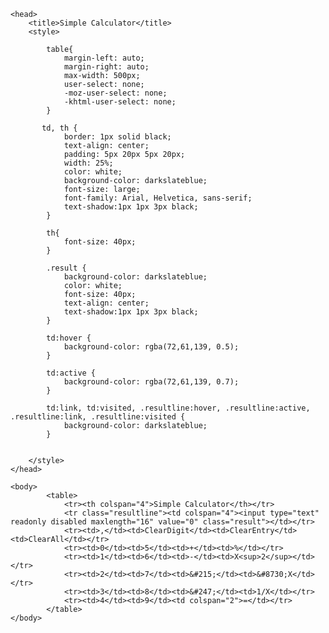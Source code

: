 
<html lang="en-GB">

    <head>        
        <title>Simple Calculator</title>
        <style>

            table{
                margin-left: auto;
                margin-right: auto;
                max-width: 500px;
                user-select: none;
                -moz-user-select: none;
                -khtml-user-select: none;
            }

           td, th {
                border: 1px solid black;
                text-align: center;
                padding: 5px 20px 5px 20px;
                width: 25%;
                color: white;
                background-color: darkslateblue;
                font-size: large;
                font-family: Arial, Helvetica, sans-serif;
                text-shadow:1px 1px 3px black;    
            }

            th{
                font-size: 40px;
            }

            .result {
                background-color: darkslateblue;
                color: white;
                font-size: 40px;
                text-align: center;
                text-shadow:1px 1px 3px black;
            }

            td:hover {
                background-color: rgba(72,61,139, 0.5);
            }

            td:active {
                background-color: rgba(72,61,139, 0.7);
            }

            td:link, td:visited, .resultline:hover, .resultline:active, .resultline:link, .resultline:visited {
                background-color: darkslateblue;
            }


        </style>
    </head>

    <body>
            <table>
                <tr><th colspan="4">Simple Calculator</th></tr>
                <tr class="resultline"><td colspan="4"><input type="text" readonly disabled maxlength="16" value="0" class="result"></td></tr>
                <tr><td>,</td><td>ClearDigit</td><td>ClearEntry</td><td>ClearAll</td></tr>
                <tr><td>0</td><td>5</td><td>+</td><td>%</td></tr>
                <tr><td>1</td><td>6</td><td>-</td><td>X<sup>2</sup></td></tr>
                <tr><td>2</td><td>7</td><td>&#215;</td><td>&#8730;X</td></tr>
                <tr><td>3</td><td>8</td><td>&#247;</td><td>1/X</td></tr>
                <tr><td>4</td><td>9</td><td colspan="2">=</td></tr>
            </table>
    </body>

</html>
